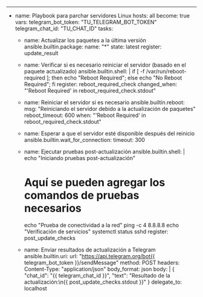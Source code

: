 ---
- name: Playbook para parchar servidores Linux
  hosts: all
  become: true
  vars:
    telegram_bot_token: "TU_TELEGRAM_BOT_TOKEN"
    telegram_chat_id: "TU_CHAT_ID"
  tasks:

    - name: Actualizar los paquetes a la última versión
      ansible.builtin.package:
        name: "*"
        state: latest
      register: update_result

    - name: Verificar si es necesario reiniciar el servidor (basado en el paquete actualizado)
      ansible.builtin.shell: |
        if [ -f /var/run/reboot-required ]; then
          echo "Reboot Required";
        else
          echo "No Reboot Required";
        fi
      register: reboot_required_check
      changed_when: "'Reboot Required' in reboot_required_check.stdout"

    - name: Reiniciar el servidor si es necesario
      ansible.builtin.reboot:
        msg: "Reiniciando el servidor debido a la actualización de paquetes"
        reboot_timeout: 600
      when: "'Reboot Required' in reboot_required_check.stdout"

    - name: Esperar a que el servidor esté disponible después del reinicio
      ansible.builtin.wait_for_connection:
        timeout: 300

    - name: Ejecutar pruebas post-actualización
      ansible.builtin.shell: |
        echo "Iniciando pruebas post-actualización"
        # Aquí se pueden agregar los comandos de pruebas necesarios
        echo "Prueba de conectividad a la red"
        ping -c 4 8.8.8.8
        echo "Verificación de servicios"
        systemctl status sshd
      register: post_update_checks

    - name: Enviar resultados de actualización a Telegram
      ansible.builtin.uri:
        url: "https://api.telegram.org/bot{{ telegram_bot_token }}/sendMessage"
        method: POST
        headers:
          Content-Type: "application/json"
        body_format: json
        body: |
          {
            "chat_id": "{{ telegram_chat_id }}",
            "text": "Resultado de la actualización:\n{{ post_update_checks.stdout }}"
          }
      delegate_to: localhost


